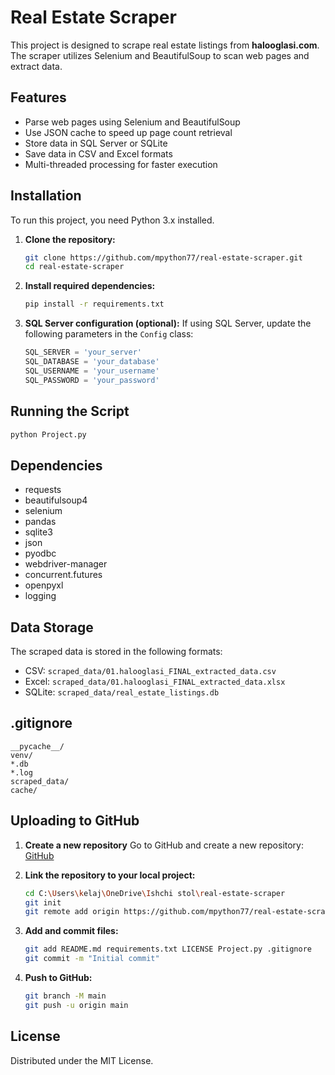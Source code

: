 # Real Estate Scraper

This project is designed to scrape real estate listings from **halooglasi.com**. The scraper utilizes Selenium and BeautifulSoup to scan web pages and extract data.

## Features
- Parse web pages using Selenium and BeautifulSoup
- Use JSON cache to speed up page count retrieval
- Store data in SQL Server or SQLite
- Save data in CSV and Excel formats
- Multi-threaded processing for faster execution

## Installation
To run this project, you need Python 3.x installed.

1. **Clone the repository:**
   ```bash
   git clone https://github.com/mpython77/real-estate-scraper.git
   cd real-estate-scraper
   ```
2. **Install required dependencies:**
   ```bash
   pip install -r requirements.txt
   ```
3. **SQL Server configuration (optional):**
   If using SQL Server, update the following parameters in the `Config` class:
   ```python
   SQL_SERVER = 'your_server'
   SQL_DATABASE = 'your_database'
   SQL_USERNAME = 'your_username'
   SQL_PASSWORD = 'your_password'
   ```

## Running the Script

```bash
python Project.py
```

## Dependencies
- requests
- beautifulsoup4
- selenium
- pandas
- sqlite3
- json
- pyodbc
- webdriver-manager
- concurrent.futures
- openpyxl
- logging

## Data Storage
The scraped data is stored in the following formats:
- CSV: `scraped_data/01.halooglasi_FINAL_extracted_data.csv`
- Excel: `scraped_data/01.halooglasi_FINAL_extracted_data.xlsx`
- SQLite: `scraped_data/real_estate_listings.db`

## .gitignore
```
__pycache__/
venv/
*.db
*.log
scraped_data/
cache/
```

## Uploading to GitHub
1. **Create a new repository**
   Go to GitHub and create a new repository: [GitHub](https://github.com/)

2. **Link the repository to your local project:**
   ```bash
   cd C:\Users\kelaj\OneDrive\Ishchi stol\real-estate-scraper
   git init
   git remote add origin https://github.com/mpython77/real-estate-scraper.git
   ```

3. **Add and commit files:**
   ```bash
   git add README.md requirements.txt LICENSE Project.py .gitignore
   git commit -m "Initial commit"
   ```

4. **Push to GitHub:**
   ```bash
   git branch -M main
   git push -u origin main
   ```

## License
Distributed under the MIT License.

